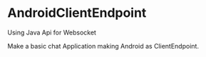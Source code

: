 # AndroidClientEndpoint

Using Java Api for Websocket 

Make a basic chat Application making Android as ClientEndpoint.

